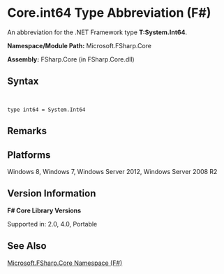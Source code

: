# Core.int64 Type Abbreviation (F#)

An abbreviation for the .NET Framework type **T:System.Int64**.

**Namespace/Module Path:** Microsoft.FSharp.Core

**Assembly:** FSharp.Core (in FSharp.Core.dll)


## Syntax


```


type int64 = System.Int64

```



## Remarks

## Platforms
Windows 8, Windows 7, Windows Server 2012, Windows Server 2008 R2


## Version Information
**F# Core Library Versions**

Supported in: 2.0, 4.0, Portable




## See Also
[Microsoft.FSharp.Core Namespace &#40;F&#35;&#41;](Microsoft.FSharp.Core-Namespace-%5BFSharp%5D.md)

